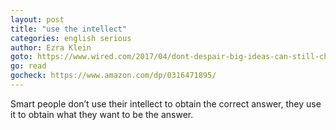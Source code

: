```yaml
---
layout: post
title: "use the intellect"
categories: english serious
author: Ezra Klein
goto: https://www.wired.com/2017/04/dont-despair-big-ideas-can-still-change-world/?ref=speak.junglestar.org
go: read
gocheck: https://www.amazon.com/dp/0316471895/
---
```

Smart people don’t use their intellect to obtain the correct answer, they use it to obtain what they want to be the answer.
